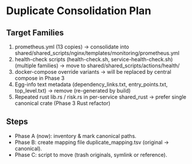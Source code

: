 # Duplicate Consolidation Plan

## Target Families
1. prometheus.yml (13 copies) -> consolidate into shared/shared_scripts/nginx/templates/monitoring/prometheus.yml
2. health-check scripts (health-check.sh, service-health-check.sh) (multiple families) -> move to shared/shared_scripts/actions/health/
3. docker-compose override variants -> will be replaced by central compose in Phase 3
4. Egg-info text metadata (dependency_links.txt, entry_points.txt, top_level.txt) -> remove (re-generated by build)
5. Repeated rust lib.rs / risk.rs in per-service shared_rust -> prefer single canonical crate (Phase 3 Rust refactor)

## Steps
- Phase A (now): inventory & mark canonical paths.
- Phase B: create mapping file duplicate_mapping.tsv (original -> canonical).
- Phase C: script to move (trash originals, symlink or reference).

